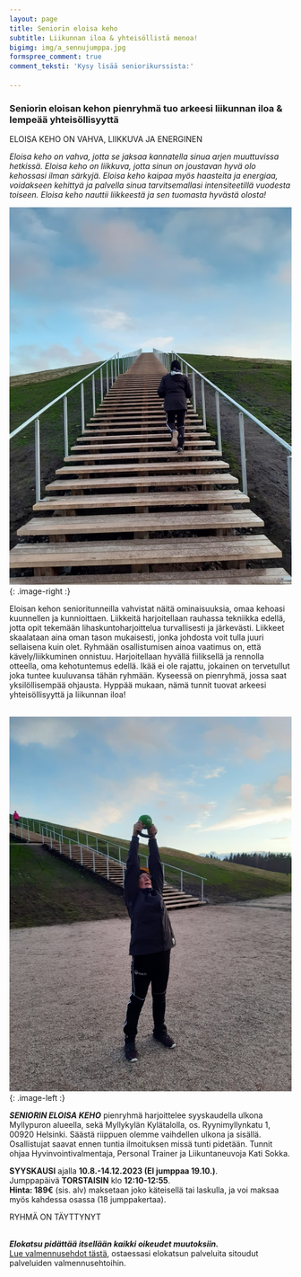 ```yaml
---
layout: page
title: Seniorin eloisa keho
subtitle: Liikunnan iloa & yhteisöllistä menoa!
bigimg: img/a_sennujumppa.jpg
formspree_comment: true
comment_teksti: 'Kysy lisää seniorikurssista:'

---
```

### **Seniorin eloisan kehon pienryhmä**  tuo arkeesi liikunnan iloa & lempeää yhteisöllisyyttä

<p></p>
<p class="otsikkolistapalkki">
ELOISA KEHO ON VAHVA, LIIKKUVA JA ENERGINEN
</p>

_Eloisa keho on vahva, jotta se jaksaa kannatella sinua arjen muuttuvissa hetkissä.
Eloisa keho on liikkuva, jotta sinun on joustavan hyvä olo kehossasi ilman särkyjä.
Eloisa keho kaipaa myös haasteita ja energiaa, voidakseen kehittyä ja palvella sinua tarvitsemallasi intensiteetillä
vuodesta toiseen. Eloisa keho nauttii liikkeestä ja sen tuomasta hyvästä olosta!_

![pienryhmä](/img/sennukurssi1.jpg "Eloisan kehon senioritreenit"){: .image-right :}

Eloisan kehon senioritunneilla vahvistat näitä ominaisuuksia, omaa kehoasi kuunnellen ja kunnioittaen. Liikkeitä harjoitellaan rauhassa tekniikka edellä, jotta opit tekemään lihaskuntoharjoittelua turvallisesti ja järkevästi. Liikkeet skaalataan aina oman tason mukaisesti, jonka johdosta voit tulla juuri sellaisena kuin olet. Ryhmään osallistumisen ainoa vaatimus on, että kävely/liikkuminen onnistuu. Harjoitellaan hyvällä fiiliksellä ja rennolla otteella, oma kehotuntemus edellä. Ikää ei ole rajattu, jokainen on tervetullut joka tuntee kuuluvansa tähän ryhmään. Kyseessä on pienryhmä, jossa saat yksilöllisempää ohjausta. Hyppää mukaan, nämä tunnit tuovat arkeesi yhteisöllisyyttä ja liikunnan iloa!  <br/><br/>

![Pienryhmätreeni](/img/sennukurssi2.jpg "seniorin eloisa keho"){: .image-left :}  

***SENIORIN ELOISA KEHO***
pienryhmä harjoittelee syyskaudella ulkona Myllypuron alueella, sekä Myllykylän Kylätalolla, os. Ryynimyllynkatu 1, 00920 Helsinki. Säästä riippuen olemme vaihdellen ulkona ja sisällä. Osallistujat saavat ennen tuntia ilmoituksen missä tunti pidetään. Tunnit ohjaa Hyvinvointivalmentaja, Personal Trainer ja Liikuntaneuvoja Kati Sokka.

**SYYSKAUSI** ajalla **10.8.-14.12.2023 (EI jumppaa 19.10.)**.  
Jumppapäivä **TORSTAISIN** klo **12:10-12:55**.  
**Hinta: 189€** (sis. alv) maksetaan joko käteisellä tai laskulla, ja voi maksaa myös kahdessa osassa (18 jumppakertaa).  

RYHMÄ ON TÄYTTYNYT
<br/><br/>

**_Elokatsu pidättää itsellään kaikki oikeudet muutoksiin._**  
[Lue valmennusehdot tästä](/valmennusehdot), ostaessasi elokatsun palveluita sitoudut palveluiden valmennusehtoihin.